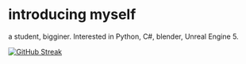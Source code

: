 # introducing myself

a student, bigginer.
Interested in Python, C#, blender, Unreal Engine 5.

[![GitHub Streak](https://github-readme-streak-stats.herokuapp.com?user=Lmucil&theme=hacker&date_format=n%2Fj%5B%2FY%5D)](https://git.io/streak-stats)

